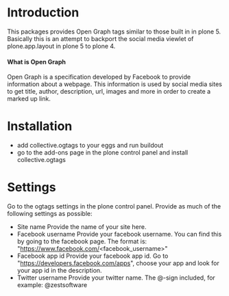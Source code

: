 Introduction
============
This packages provides Open Graph tags similar to those built in in plone 5.
Basically this is an attempt to backport the social media viewlet of
plone.app.layout in plone 5 to plone 4.

#### What is Open Graph
Open Graph is a specification developed by Facebook to provide information
about a webpage. This information is used by social media sites to get title,
author, description, url, images and more in order to create a marked up link.

Installation
============
 - add collective.ogtags to your eggs and run buildout
 - go to the add-ons page in the plone control panel and install
collective.ogtags

Settings
========
Go to the ogtags settings in the plone control panel. Provide as much of the
following settings as possible:

 - Site name
        Provide the name of your site here.
 - Facebook username
        Provide your facebook username. You can find this by going to the
        facebook page. The format is:
        "https://www.facebook.com/<facebook_username>"
 - Facebook app id
        Provide your facebook app id. Go to
        "https://developers.facebook.com/apps", choose your app and look for
        your app id in the description.
 - Twitter username
        Provide your twitter name. The @-sign included, for example:
        @zestsoftware
